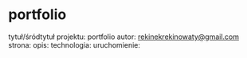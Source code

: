 # portfolio
tytuł/śródtytuł projektu: portfolio
autor: rekinekrekinowaty@gmail.com
strona: 
opis:
technologia:
uruchomienie:
